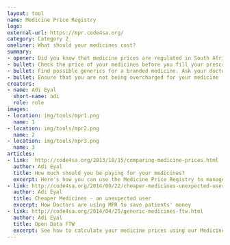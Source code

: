 ```yaml
---
layout: tool
name: Medicine Price Registry
logo: 
external-url: https://mpr.code4sa.org/
category: Category 2
oneliner: What should your medicines cost? 
summary:
- opener: Did you know that medicine prices are regulated in South Africa? This means that you can
- bullet: Check the price of your medicines before you fill your prescription
- bullet: Find possible generics for a branded medicine. Ask your doctor if these medicines are viable alternatives
- bullet: Ensure that you are not being overcharged for your medicine
creators:
- name: Adi Eyal
  short-name: adi
  role: role
images:
- location: img/tools/mpr1.png
  name: 1
- location: img/tools/mpr2.png
  name: 2
- location: img/tools/mpr3.png
  name: 3
articles:
- link:  http://code4sa.org/2013/10/15/comparing-medicine-prices.html
  author: Adi Eyal
  title: How much should you be paying for your medicines?
  excerpt: Here's how you can use the Medicine Price Registry to manage your medication costs
- link: http://code4sa.org/2014/09/22/cheaper-medicines-unexpected-user.html
  author: Adi Eyal
  title: Cheaper Medicines - an unexpected user 
  excerpt: How Doctors are using MPR to save patients' money
- link: http://code4sa.org/2014/04/25/generic-medicines-ftw.html
  author: Adi Eyal
  title: Open Data FTW
  excerpt: See how to calculate your medicine prices using our Medicine Price Registry
---
```

